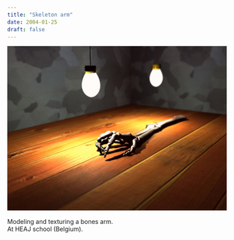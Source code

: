 ```yaml
---
title: "Skeleton arm"
date: 2004-01-25
draft: false
---
```


![image1](skeleton-arm-001.jpg)

Modeling and texturing a bones arm.<br>
At HEAJ school (Belgium).